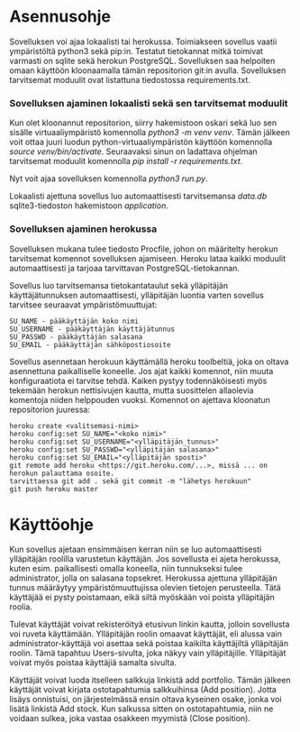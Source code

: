 # Asennusohje
Sovelluksen voi ajaa lokaalisti tai herokussa. Toimiakseen sovellus vaatii ympäristöltä python3 sekä pip:in. Testatut tietokannat mitkä toimivat varmasti on sqlite sekä herokun PostgreSQL. Sovelluksen saa helpoiten omaan käyttöön kloonaamalla tämän repositorion git:in avulla. Sovelluksen tarvitsemat moduulit ovat listattuna tiedostossa requirements.txt.

### Sovelluksen ajaminen lokaalisti sekä sen tarvitsemat moduulit
Kun olet kloonannut repositorion, siirry hakemistoon oskari sekä luo sen sisälle virtuaaliympäristö komennolla _python3 -m venv venv_. Tämän jälkeen voit ottaa juuri luodun python-virtuaaliympäristön käyttöön komennolla _source venv/bin/activate_. Seuraavaksi sinun on ladattava ohjelman tarvitsemat moduulit komennolla _pip install -r requirements.txt_.  

Nyt voit ajaa sovelluksen komennolla _python3 run.py_.  

Lokaalisti ajettuna sovellus luo automaattisesti tarvitsemansa _data.db_ sqlite3-tiedoston hakemistoon _application_.


### Sovelluksen ajaminen herokussa
Sovelluksen mukana tulee tiedosto Procfile, johon on määritelty herokun tarvitsemat komennot sovelluksen ajamiseen. Heroku lataa kaikki moduulit automaattisesti ja tarjoaa tarvittavan PostgreSQL-tietokannan.  

Sovellus luo tarvitsemansa tietokantataulut sekä ylläpitäjän käyttäjätunnuksen automaattisesti, ylläpitäjän luontia varten sovellus tarvitsee seuraavat ympäristömuuttujat:  
```
SU_NAME - pääkäyttäjän koko nimi  
SU_USERNAME - pääkäyttäjän käyttäjätunnus  
SU_PASSWD - pääkäyttäjän salasana  
SU_EMAIL - pääkäyttäjän sähköpostiosoite  
```

Sovellus asennetaan herokuun käyttämällä heroku toolbeltiä, joka on oltava asennettuna paikalliselle koneelle. Jos ajat kaikki komennot, niin muuta konfiguraatiota ei tarvitse tehdä. Kaiken pystyy todennäköisesti myös tekemään herokun nettisivujen kautta, mutta suosittelen allaolevia komentoja niiden helppouden vuoksi. Komennot on ajettava kloonatun repositorion juuressa:  

```
heroku create <valitsemasi-nimi>  
heroku config:set SU_NAME="<koko nimi>"  
heroku config:set SU_USERNAME="<ylläpitäjän_tunnus>"  
heroku config:set SU_PASSWD="<ylläpitäjän salasana>"  
heroku config:set SU_EMAIL="<ylläpitäjän sposti>"  
git remote add heroku <https://git.heroku.com/...>, missä ... on herokun palauttama osoite.  
tarvittaessa git add . sekä git commit -m "lähetys herokuun"  
git push heroku master  
```

# Käyttöohje
Kun sovellus ajetaan ensimmäisen kerran niin se luo automaattisesti ylläpitäjän roolilla varustetun käyttäjän. Jos sovellusta ei ajeta herokussa, kuten esim. paikallisesti omalla koneella, niin tunnukseksi tulee administrator, jolla on salasana topsekret. Herokussa ajettuna ylläpitäjän tunnus määräytyy ympäristömuuttujissa olevien tietojen perusteella. Tätä käyttäjää ei pysty poistamaan, eikä siltä myöskään voi poista ylläpitäjän roolia.  

Tulevat käyttäjät voivat rekisteröityä etusivun linkin kautta, jolloin sovellusta voi ruveta käyttämään. Ylläpitäjän roolin omaavat käyttäjät, eli alussa vain administrator-käyttäjä voi asettaa sekä poistaa kaikilta käyttäjiltä ylläpitäjän roolin. Tämä tapahtuu Users-sivulta, joka näkyy vain ylläpitäjille. Ylläpitäjät voivat myös poistaa käyttäjiä samalta sivulta.  

Käyttäjät voivat luoda itselleen salkkuja linkistä add portfolio. Tämän jälkeen käyttäjät voivat kirjata ostotapahtumia salkkuihinsa (Add position). Jotta lisäys onnistuisi, on järjestelmässä ensin oltava kyseinen osake, jonka voi lisätä linkistä Add stock. Kun salkussa sitten on ostotapahtumia, niin ne voidaan sulkea, joka vastaa osakkeen myymistä (Close position).
